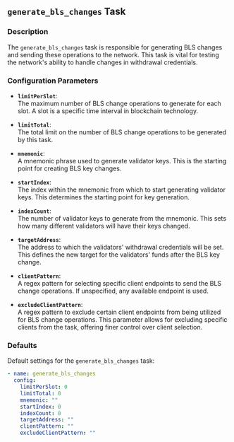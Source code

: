 ## `generate_bls_changes` Task

### Description
The `generate_bls_changes` task is responsible for generating BLS changes and sending these operations to the network. This task is vital for testing the network's ability to handle changes in withdrawal credentials.

### Configuration Parameters

- **`limitPerSlot`**:\
  The maximum number of BLS change operations to generate for each slot. A slot is a specific time interval in blockchain technology.

- **`limitTotal`**:\
  The total limit on the number of BLS change operations to be generated by this task.

- **`mnemonic`**:\
  A mnemonic phrase used to generate validator keys. This is the starting point for creating BLS key changes.

- **`startIndex`**:\
  The index within the mnemonic from which to start generating validator keys. This determines the starting point for key generation.

- **`indexCount`**:\
  The number of validator keys to generate from the mnemonic. This sets how many different validators will have their keys changed.

- **`targetAddress`**:\
  The address to which the validators' withdrawal credentials will be set. This defines the new target for the validators' funds after the BLS key change.

- **`clientPattern`**:\
  A regex pattern for selecting specific client endpoints to send the BLS change operations. If unspecified, any available endpoint is used.

- **`excludeClientPattern`**:\
  A regex pattern to exclude certain client endpoints from being utilized for BLS change operations. This parameter allows for excluding specific clients from the task, offering finer control over client selection.


### Defaults

Default settings for the `generate_bls_changes` task:

```yaml
- name: generate_bls_changes
  config:
    limitPerSlot: 0
    limitTotal: 0
    mnemonic: ""
    startIndex: 0
    indexCount: 0
    targetAddress: ""
    clientPattern: ""
    excludeClientPattern: ""
```
